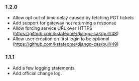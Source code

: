 ### 1.2.0

- Allow opt out of time delay caused by fetching PGT tickets
- Add support for gateway not returning a response
- Allow forcing service URL over HTTPS (https://github.com/kstateome/django-cas/pull/48)
- Allow user creation on first login to be optional (https://github.com/kstateome/django-cas/pull/49)

### 1.1.1

- Add a few logging statements
- Add official change log.